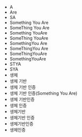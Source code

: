 ﻿- A
- Are
- SA
- Something You Are
- SomeThing You Are
- Something YouAre
- SomeThing YouAre
- SomethingYou Are
- SomeThingYou Are
- SomeThingYouAre
- SomethingYouAre
- STYA
- SYA
- 생체
- 생체 기반
- 생체 기반 인증
- 생체 기반 인증(Something You Are)
- 생체 기반인증
- 생체 인증
- 생체기반
- 생체기반 인증
- 생체기반인증
- 생체인증
